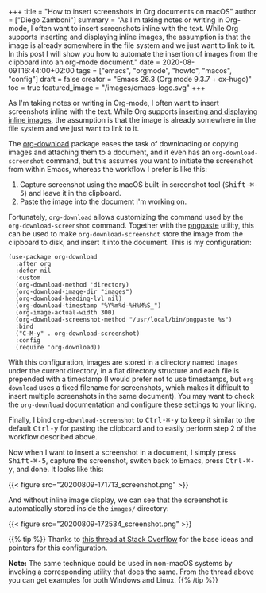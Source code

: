 +++
title = "How to insert screenshots in Org documents on macOS"
author = ["Diego Zamboni"]
summary = "As I'm taking notes or writing in Org-mode, I often want to insert screenshots inline with the text. While Org supports inserting and displaying inline images, the assumption is that the image is already somewhere in the file system and we just want to link to it. In this post I will show you how to automate the insertion of images from the clipboard into an org-mode document."
date = 2020-08-09T16:44:00+02:00
tags = ["emacs", "orgmode", "howto", "macos", "config"]
draft = false
creator = "Emacs 26.3 (Org mode 9.3.7 + ox-hugo)"
toc = true
featured_image = "/images/emacs-logo.svg"
+++

As I'm taking notes or writing in Org-mode, I often want to insert screenshots inline with the text. While Org supports [inserting and displaying inline images](https://orgmode.org/manual/Images.html), the assumption is that the image is already somewhere in the file system and we just want to link to it.

The [org-download](https://github.com/abo-abo/org-download) package eases the task of downloading or copying images and attaching them to a document, and it even has an `org-download-screenshot` command, but this assumes you want to initiate the screenshot from within Emacs, whereas the workflow I prefer is like this:

1.  Capture screenshot using the macOS built-in screenshot tool (<kbd>Shift​-​⌘​-​5</kbd>) and leave it in the clipboard.
2.  Paste the image into the document I'm working on.

Fortunately, `org-download` allows customizing the command used by the `org-download-screenshot` command. Together with the [pngpaste](https://github.com/jcsalterego/pngpaste) utility, this can be used to make `org-download-screenshot` store the image from the clipboard to disk, and insert it into the document. This is my configuration:

```emacs-lisp
(use-package org-download
  :after org
  :defer nil
  :custom
  (org-download-method 'directory)
  (org-download-image-dir "images")
  (org-download-heading-lvl nil)
  (org-download-timestamp "%Y%m%d-%H%M%S_")
  (org-image-actual-width 300)
  (org-download-screenshot-method "/usr/local/bin/pngpaste %s")
  :bind
  ("C-M-y" . org-download-screenshot)
  :config
  (require 'org-download))
```

With this configuration, images are stored in a directory named `images` under the current directory, in a flat directory structure and each file is prepended with a timestamp (I would prefer not to use timestamps, but `org-download` uses a fixed filename for screenshots, which makes it difficult to insert multiple screenshots in the same document). You may want to check the `org-download` documentation and configure these settings to your liking.

Finally, I bind `org-download-screenshot` to <kbd>Ctrl​-​⌘​-​y</kbd> to keep it similar to the default <kbd>Ctrl​-​y</kbd> for pasting the clipboard and to easily perform step 2 of the workflow described above.

Now when I want to insert a screenshot in a document, I simply press <kbd>Shift​-​⌘​-​5</kbd>, capture the screenshot, switch back to Emacs, press  <kbd>Ctrl​-​⌘​-​y</kbd>, and done. It looks like this:

{{< figure src="20200809-171713_screenshot.png" >}}

And without inline image display, we can see that the screenshot is automatically stored inside the `images/` directory:

{{< figure src="20200809-172534_screenshot.png" >}}

{{% tip %}}
Thanks to [this thread at Stack Overflow](https://stackoverflow.com/questions/17435995/paste-an-image-on-clipboard-to-emacs-org-mode-file-without-saving-it) for the base ideas and pointers for this configuration.

**Note:** The same technique could be used in non-macOS systems by invoking a corresponding utility that does the same. From the thread above you can get examples for both Windows and Linux.
{{% /tip %}}
